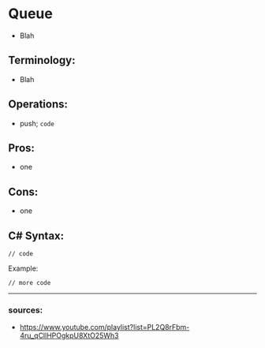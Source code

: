 # Queue

- Blah
  
## Terminology:
- Blah

## Operations:
- push; `code`

## Pros:
- one

## Cons:
- one

## C# Syntax:
```
// code
```

Example:

```
// more code
```

---

### sources:
- https://www.youtube.com/playlist?list=PL2Q8rFbm-4ru_qCllHPOgkpU8XtO25Wh3
